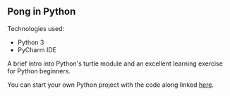 ## Pong in Python

Technologies used: 
* Python 3 
* PyCharm IDE

A brief intro into Python's turtle module and an excellent learning exercise for Python beginners. 

You can start your own Python project with the code along linked [here](https://www.youtube.com/watch?v=C6jJg9Zan7w).
